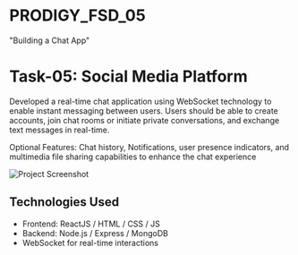 # PRODIGY_FSD_05
"Building a Chat App"

# Task-05: Social Media Platform

Developed a real-time chat application using WebSocket technology to enable instant messaging between users. Users should be able to create accounts, join chat rooms or initiate private conversations, and exchange text messages in real-time.

Optional Features: Chat history, Notifications, user presence indicators, and multimedia file sharing capabilities to enhance the chat experience

![Project Screenshot](images/ChatApp3.png)

## Technologies Used

- Frontend: ReactJS / HTML / CSS / JS
- Backend: Node.js / Express / MongoDB
- WebSocket for real-time interactions

